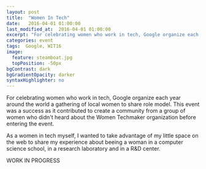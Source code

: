```yaml
---
layout: post
title:  "Women In Tech"
date:   2016-04-01 01:00:00
last_modified_at:  2016-04-01 01:00:00
excerpt: "For celebrating women who work in tech, Google organize each year around the world a gathering of local women to share..."
categories: event
tags:  Google, WIT16
image:
  feature: steamboat.jpg
  topPosition: -50px
bgContrast: dark
bgGradientOpacity: darker
syntaxHighlighter: no
---
```

For celebrating women who work in tech, Google organize each year around the world a gathering of local women to share role model. This event was a success as it contributed to create a community from a group of women who didn't heard about the Women Techmaker organization before entering the event. 

As a women in tech myself, I wanted to take advantage of my little space on the web to share my experience about beeing a woman in a computer science school, in a research laboratory and in a R&D center.

WORK IN PROGRESS